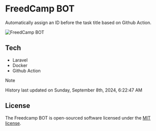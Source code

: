 # FreedCamp BOT

Automatically assign an ID before the task title based on Github Action.

![FreedCamp BOT](https://repository-images.githubusercontent.com/737932867/7d34798b-2680-471c-b089-a78a718d3d6a)

## Tech

- Laravel
- Docker
- Github Action

> [!NOTE]  
> History last updated on Sunday, September 8th, 2024, 6:22:47 AM

## License

The Freedcamp BOT is open-sourced software licensed under the [MIT license](https://opensource.org/licenses/MIT).
